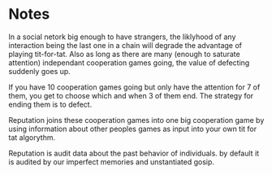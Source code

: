 # Notes

In a social netork big enough to have strangers, the liklyhood of any interaction being the 
last one in a chain will degrade the advantage of playing tit-for-tat. Also as long as
there are many (enough to saturate attention) independant cooperation games going, the
value of defecting suddenly goes up.

If you have 10 cooperation games going but only have the attention for 7 of them, you get
to choose which and when 3 of them end. The strategy for ending them is to defect.

Reputation joins these cooperation games into one big cooperation game by using information
about other peoples games as input into your own tit for tat algorythm.

Reputation is audit data about the past behavior of individuals. by default it is audited
by our imperfect memories and unstantiated gosip.
